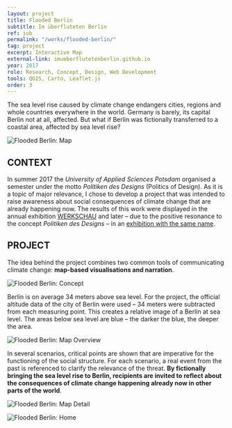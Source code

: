 ```yaml
---
layout: project
title: Flooded Berlin
subtitle: Im überfluteten Berlin
ref: iub
permalink: "/works/flooded-berlin/"
tag: project
excerpt: Interactive Map
external-link: imueberflutetenberlin.github.io
year: 2017
role: Research, Concept, Design, Web Development
tools: QGIS, Carto, Leaflet.js
order: 3
---
```


The sea level rise caused by climate change endangers cities, regions and whole countries everywhere in the world. Germany is barely, its capital Berlin not at all, affected. But what if Berlin was fictionally transferred to a coastal area, affected by sea level rise?

![Flooded Berlin: Map]({{site.baseurl}}/img/iub_map_01.jpg)

## CONTEXT
In summer 2017 the _University of Applied Sciences Potsdam_ organised a semester under the motto _Politiken des Designs_ (Politics of Design). As it is a topic of major relevance, I chose to develop a project that was intended to raise awareness about social consequences of climate change that are already happening now. The results of this work were displayed in the annual exhibition [WERKSCHAU](https://fhp-werkschau.de/) and later – due to the positive resonance to the concept _Politiken des Designs_ – in an  [exhibition with the same name](https://politikendesdesigns.de/).

## PROJECT
The idea behind the project combines two common tools of communicating climate change: __map-based visualisations and narration__.

![Flooded Berlin: Concept]({{site.baseurl}}/img/iub_flood.png)

Berlin is on average 34 meters above sea level. For the project, the official altitude data of the city of Berlin were used – 34 meters were subtracted from each measuring point. This creates a relative image of a Berlin at sea level. The areas below sea level are blue – the darker the blue, the deeper the area.

![Flooded Berlin: Map Overview]({{site.baseurl}}/img/iub_map_03.jpg)

In several scenarios, critical points are shown that are imperative for the functioning of the social structure. For each scenario, a real event from the past is referenced to clarify the relevance of the threat. __By fictionally bringing the sea level rise to Berlin, recipients are invited to reflect about the consequences of climate change happening already now in other parts of the world__.

![Flooded Berlin: Map Detail]({{site.baseurl}}/img/iub_map_02.jpg)

![Flooded Berlin: Home]({{site.baseurl}}/img/iub_home.jpg)
